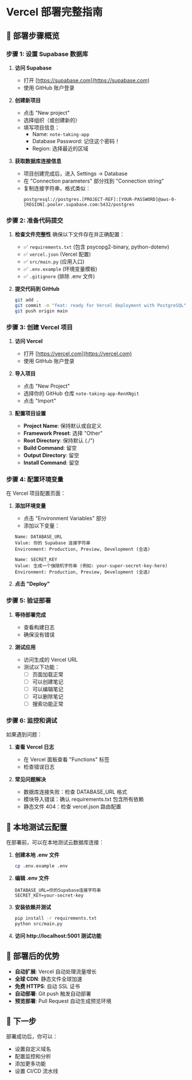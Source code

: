 # Vercel 部署完整指南

## 🚀 部署步骤概览

### 步骤 1: 设置 Supabase 数据库

1. **访问 Supabase**
   - 打开 [https://supabase.com](https://supabase.com)
   - 使用 GitHub 账户登录

2. **创建新项目**
   - 点击 "New project"
   - 选择组织（或创建新的）
   - 填写项目信息：
     - Name: `note-taking-app`
     - Database Password: 记住这个密码！
     - Region: 选择最近的区域

3. **获取数据库连接信息**
   - 项目创建完成后，进入 Settings → Database
   - 在 "Connection parameters" 部分找到 "Connection string"
   - 复制连接字符串，格式类似：
     ```
     postgresql://postgres.[PROJECT-REF]:[YOUR-PASSWORD]@aws-0-[REGION].pooler.supabase.com:5432/postgres
     ```

### 步骤 2: 准备代码提交

1. **检查文件完整性**
   确保以下文件存在并正确配置：
   - ✅ `requirements.txt` (包含 psycopg2-binary, python-dotenv)
   - ✅ `vercel.json` (Vercel 配置)
   - ✅ `src/main.py` (应用入口)
   - ✅ `.env.example` (环境变量模板)
   - ✅ `.gitignore` (排除 .env 文件)

2. **提交代码到 GitHub**
   ```bash
   git add .
   git commit -m "feat: ready for Vercel deployment with PostgreSQL"
   git push origin main
   ```

### 步骤 3: 创建 Vercel 项目

1. **访问 Vercel**
   - 打开 [https://vercel.com](https://vercel.com)
   - 使用 GitHub 账户登录

2. **导入项目**
   - 点击 "New Project"
   - 选择你的 GitHub 仓库 `note-taking-app-RenXNgit`
   - 点击 "Import"

3. **配置项目设置**
   - **Project Name**: 保持默认或自定义
   - **Framework Preset**: 选择 "Other" 
   - **Root Directory**: 保持默认 (./")
   - **Build Command**: 留空
   - **Output Directory**: 留空
   - **Install Command**: 留空

### 步骤 4: 配置环境变量

在 Vercel 项目配置页面：

1. **添加环境变量**
   - 点击 "Environment Variables" 部分
   - 添加以下变量：

   ```
   Name: DATABASE_URL
   Value: 你的 Supabase 连接字符串
   Environment: Production, Preview, Development (全选)
   ```

   ```
   Name: SECRET_KEY
   Value: 生成一个强随机字符串 (例如: your-super-secret-key-here)
   Environment: Production, Preview, Development (全选)
   ```

2. **点击 "Deploy"**

### 步骤 5: 验证部署

1. **等待部署完成**
   - 查看构建日志
   - 确保没有错误

2. **测试应用**
   - 访问生成的 Vercel URL
   - 测试以下功能：
     - [ ] 页面加载正常
     - [ ] 可以创建笔记
     - [ ] 可以编辑笔记
     - [ ] 可以删除笔记
     - [ ] 搜索功能正常

### 步骤 6: 监控和调试

如果遇到问题：

1. **查看 Vercel 日志**
   - 在 Vercel 面板查看 "Functions" 标签
   - 检查错误日志

2. **常见问题解决**
   - 数据库连接失败：检查 DATABASE_URL 格式
   - 模块导入错误：确认 requirements.txt 包含所有依赖
   - 静态文件 404：检查 vercel.json 路由配置

## 🔧 本地测试云配置

在部署前，可以在本地测试云数据库连接：

1. **创建本地 .env 文件**
   ```bash
   cp .env.example .env
   ```

2. **编辑 .env 文件**
   ```env
   DATABASE_URL=你的Supabase连接字符串
   SECRET_KEY=your-secret-key
   ```

3. **安装依赖并测试**
   ```bash
   pip install -r requirements.txt
   python src/main.py
   ```

4. **访问 http://localhost:5001 测试功能**

## 📱 部署后的优势

- **自动扩展**: Vercel 自动处理流量增长
- **全球 CDN**: 静态文件全球加速
- **免费 HTTPS**: 自动 SSL 证书
- **自动部署**: Git push 触发自动部署
- **预览部署**: Pull Request 自动生成预览环境

## 🎯 下一步

部署成功后，你可以：
- 设置自定义域名
- 配置监控和分析
- 添加更多功能
- 设置 CI/CD 流水线